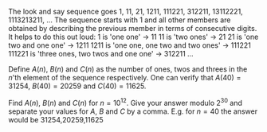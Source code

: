 The look and say sequence goes 1, 11, 21, 1211, 111221, 312211, 13112221, 1113213211, ...
The sequence starts with 1 and all other members are obtained by describing the previous member in terms of consecutive digits.
It helps to do this out loud:
1 is 'one one' → 11
11 is 'two ones' → 21
21 is 'one two and one one' → 1211 
1211 is 'one one, one two and two ones' → 111221
111221 is 'three ones, two twos and one one' → 312211
...


Define $A(n)$, $B(n)$ and $C(n)$ as the number of ones, twos and threes in the $n$'th element of the sequence respectively.
One can verify that $A(40) = 31254$, $B(40) = 20259$ and $C(40) = 11625$.


Find $A(n)$, $B(n)$ and $C(n)$ for $n = 10^{12}$.
Give your answer modulo $2^{30}$ and separate your values for $A$, $B$ and $C$ by a comma.
E.g. for $n = 40$ the answer would be 31254,20259,11625